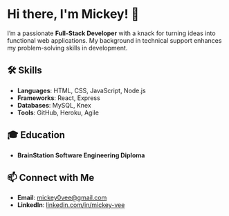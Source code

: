 # Hi there, I'm Mickey! 👋

I’m a passionate **Full-Stack Developer** with a knack for turning ideas into functional web applications. My background in technical support enhances my problem-solving skills in development.

## 🛠️ Skills
- **Languages**: HTML, CSS, JavaScript, Node.js
- **Frameworks**: React, Express
- **Databases**: MySQL, Knex
- **Tools**: GitHub, Heroku, Agile

## 🎓 Education
- **BrainStation Software Engineering Diploma**  

## 📫 Connect with Me
- **Email**: mickey0vee@gmail.com
- **LinkedIn**: [linkedin.com/in/mickey-vee](https://www.linkedin.com/in/mickey-vee/)
